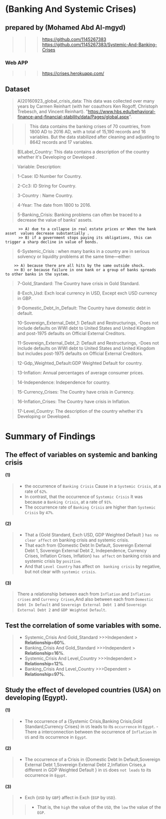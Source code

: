 # (Banking And Systemic Crises)
## prepared by (Mohamed Abd Al-mgyd)
>>> https://github.com/1145267383
>>> https://github.com/1145267383/Systemic-And-Banking-Crises

### Web APP
>>> https://crises.herokuapp.com/ 

## Dataset

> A)20160923_global_crisis_data:
This data was collected over many years by Carmen Reinhart (with her coauthors Ken Rogoff, Christoph Trebesch, and Vincent Reinhart). 
"https://www.hbs.edu/behavioral-finance-and-financial-stability/data/Pages/global.aspx".

>> This data contains the banking crises of 70 countries, from 1800 AD to 2016 AD, with a total of 15,190 records and 16 variables.
But the data stabilized after cleaning and adjusting to 8642 records and 17 variables.

> B)Label_Country:
This data contains a description of the country whether it's Developing or Developed .


> Variable:   Description:

> 1-Case: ID Number for Country.

> 2-Cc3: ID String for Country.

> 3-Country : Name Country.

> 4-Year: The date  from 1800 to 2016.

> 5-Banking_Crisis: Banking problems can often be traced to a decrease the value of banks' assets.    
                                                             
          >> A) due to a collapse in real estate prices or When the bank asset  values decrease substantially .
          >> B) if a government stops paying its obligations, this can trigger a sharp decline in value of bonds.

> 6-Systemic_Crisis : when many banks in a country are in serious solvency or liquidity problems at the same time—either:

        >> A) because there are all hits by the same outside shock.
        >> B) or because failure in one bank or a group of banks spreads to other banks in the system.

> 7-Gold_Standard: The Country have crisis in Gold Standard.

> 8-Exch_Usd: Exch local currency in USD, Except exch USD currency in GBP.

> 9-Domestic_Debt_In_Default: The Country have domestic debt in default.

> 10-Sovereign_External_Debt_1: Default and Restructurings, -Does not include defaults on WWI debt to United States and United Kingdom and post-1975 defaults on Official External Creditors.

> 11-Sovereign_External_Debt_2: Default and Restructurings, -Does not include defaults on WWI debt to United States and United Kingdom but includes post-1975 defaults on Official External Creditors.

> 12-Gdp_Weighted_Default:GDP Weighted Default for country.

> 13-Inflation: Annual percentages of average consumer prices.

> 14-Independence: Independence for country.

> 15-Currency_Crises: The Country have crisis in Currency.

> 16-Inflation_Crises: The Country have crisis in Inflation.

> 17-Level_Country: The description of the country  whether it's Developing or Developed. 


# Summary of Findings
## The effect of variables on systemic and banking crisis
#### (1)
>- the occurrence of `Banking Crisis` Cause in a `Systemic Crisis`, at a rate of `62%`.
>- In contrast, that the occurrence of `Systemic Crisis` It was because a `Banking Crisis`, at a rate of `91%`.
>- The occurrence rate  of `Banking Crisis` are higher than `Systemic Crisis` by `47%`.

#### (2)
>-  That a {Gold Standard, Exch USD, GDP Weighted Default } `has no clear affect` on  banking crisis and systemic crisis.
>- That each from {Domestic Debt In Default, Sovereign External Debt 1, Sovereign External Debt 2,  Independence,  Currency Crises, Inflation Crises, Inflation} `has affect` on banking crisis and systemic crisis by `positive`.
>- And that `Level Country` has affect on ` banking crisis` by negative, but  not clear with `systemic crisis`.

#### (3)
>There a relationship between each from `Inflation` and `Inflation crises` and `Currency Crises`,And also between each from `Domestic Debt In Default` and `Sovereign External Debt 1` and  `Sovereign External Debt 2` and `GDP Weighted Default`.

## Test the correlation of some variables with some.
>- Systemic_Crisis And Gold_Standard >>>Independent > **Relationship=60%**.
>- Banking_Crisis And Gold_Standard >>>Independent > **Relationship=16%**.
>- Systemic_Crisis And Level_Country >>>Independent > **Relationship=12%**.
>- Banking_Crisis And Level_Country >>>Dependent > **Relationship=97%**.

##  Study the effect of developed countries (USA) on developing (Egypt).
#### (1)
>-  The occurrence of a {Systemic Crisis,Banking Crisis,Gold Standard,Currency Crises} in `US` leads to its `occurrence` in `Egypt`.
>-There a interconnection between the occurrence of `Inflation` in `US`  and  its occurrence in `Egypt`.

#### (2)
>- The occurrence of a Crisis in {Domestic Debt In Default,Sovereign External Debt 1,Sovereign External Debt 2,Inflation Crises,a different in GDP Weighted Default } in `US` does `not leads` to its occurrence in `Egypt`.

#### (3)
>- Exch {`USD` by `GBP`} affect in Exch {`EGP` by `USD`}.
>>- That is, the `high` the value of the `USD`, the `low` the value of the `EGP`.
